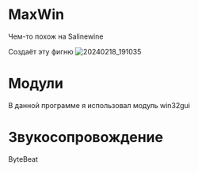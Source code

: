 # MaxWin
Чем-то похож на Salinewine

Создаёт эту фигню
![20240218_191035](https://github.com/MaxAt100/MaxWin/assets/159615225/f2e77183-f1a3-4c72-9943-2db2a562ddd1)

# Модули
В данной программе я использовал модуль win32gui

# Звукосопровождение
ByteBeat

